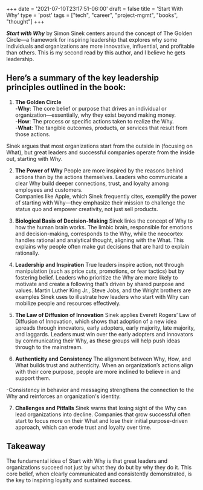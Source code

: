 +++
date = '2021-07-10T23:17:51-06:00'
draft = false
title = 'Start With Why'
type = 'post'
tags = ["tech", "career", "project-mgmt", "books", "thought"]
+++

***Start with Why*** by Simon Sinek centers around the concept of The Golden Circle—a framework for inspiring leadership that explores why some individuals and organizations are more innovative, influential, and profitable than others.  This is my second read by this author, and I believe he gets leadership. <br />

## Here’s a summary of the key leadership principles outlined in the book:

1. **The Golden Circle** <br />
-**Why**: The core belief or purpose that drives an individual or organization—essentially, why they exist beyond making money. <br />
-**How**: The process or specific actions taken to realize the Why.<br />
-**What**: The tangible outcomes, products, or services that result from those actions. <br />

Sinek argues that most organizations start from the outside in (focusing on What), but great leaders and successful companies operate from the inside out, starting with *Why*.<br />

2. **The Power of Why**
People are more inspired by the reasons behind actions than by the actions themselves. Leaders who communicate a clear Why build deeper connections, trust, and loyalty among employees and customers.<br />
Companies like Apple, which Sinek frequently cites, exemplify the power of starting with Why—they emphasize their mission to challenge the status quo and empower creativity, not just sell products.<br />

3. **Biological Basis of Decision-Making**
Sinek links the concept of Why to how the human brain works. The limbic brain, responsible for emotions and decision-making, corresponds to the Why, while the neocortex handles rational and analytical thought, aligning with the What. This explains why people often make gut decisions that are hard to explain rationally.<br />

4. **Leadership and Inspiration**
True leaders inspire action, not through manipulation (such as price cuts, promotions, or fear tactics) but by fostering belief. Leaders who prioritize the Why are more likely to motivate and create a following that’s driven by shared purpose and values.
Martin Luther King Jr., Steve Jobs, and the Wright brothers are examples Sinek uses to illustrate how leaders who start with Why can mobilize people and resources effectively.<br />

5. **The Law of Diffusion of Innovation**
Sinek applies Everett Rogers’ Law of Diffusion of Innovation, which shows that adoption of a new idea spreads through innovators, early adopters, early majority, late majority, and laggards. Leaders must win over the early adopters and innovators by communicating their Why, as these groups will help push ideas through to the mainstream.<br />

6. **Authenticity and Consistency**
The alignment between Why, How, and What builds trust and authenticity. When an organization’s actions align with their core purpose, people are more inclined to believe in and support them.<br />

-Consistency in behavior and messaging strengthens the connection to the Why and reinforces an organization's identity.<br />

7. **Challenges and Pitfalls**
Sinek warns that losing sight of the Why can lead organizations into decline. Companies that grow successful often start to focus more on their What and lose their initial purpose-driven approach, which can erode trust and loyalty over time.<br />

## Takeaway
The fundamental idea of Start with Why is that great leaders and organizations succeed not just by what they do but by why they do it. This core belief, when clearly communicated and consistently demonstrated, is the key to inspiring loyalty and sustained success.